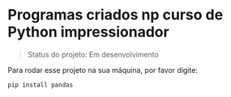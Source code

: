 <h1>Programas criados np curso de Python impressionador</h1>

> Status do projeto: Em desenvolvimento

Para rodar esse projeto na sua máquina, por favor digite:

```
pip install pandas
```
